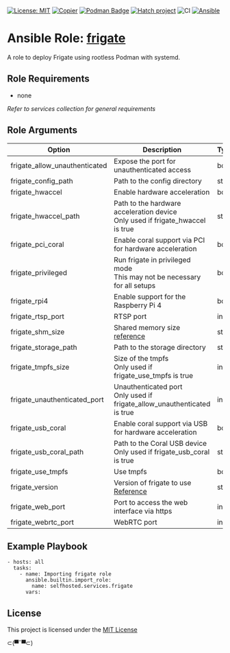 [![License: MIT](https://img.shields.io/badge/License-MIT-yellow.svg)](LICENSE)
[![Copier](https://img.shields.io/endpoint?url=https://raw.githubusercontent.com/copier-org/copier/master/img/badge/badge-grayscale-inverted-border.json)](https://github.com/copier-org/copier)
[![Podman Badge](https://img.shields.io/badge/Podman-892CA0?logo=podman&logoColor=white)](https://podman.io/)
[![Hatch project](https://img.shields.io/badge/%F0%9F%A5%9A-Hatch-4051b5.svg)](https://github.com/pypa/hatch)
![CI](https://github.com/ansible-selfhosted/selfhosted.services.frigate.git/actions/workflows/ci.yml/badge.svg)
[![Ansible](https://img.shields.io/badge/Ansible-Molecule-EE0000?style=plastic&logo=ansible&logoColor=white)](https://github.com/ansible/molecule)

<!-- BEGIN_ANSIBLE_DOCS -->

# Ansible Role: [frigate](https://docs.frigate.video/)

A role to deploy Frigate using rootless Podman with systemd.

## Role Requirements

- none

*Refer to services collection for general requirements*

## Role Arguments

|Option|Description|Type|Required|Default|
|---|---|---|---|---|
|frigate_allow_unauthenticated|Expose the port for unauthenticated access|bool|False|False|
|frigate_config_path|Path to the config directory|str|False|~/.config/frigate/|
|frigate_hwaccel|Enable hardware acceleration|bool|False|False|
|frigate_hwaccel_path|Path to the hardware acceleration device<br>Only used if frigate_hwaccel is true|str|False|/dev/dri/renderD128|
|frigate_pci_coral|Enable coral support via PCI for hardware acceleration|bool|False|False|
|frigate_privileged|Run frigate in privileged mode<br>This may not be necessary for all setups|bool|False|True|
|frigate_rpi4|Enable support for the Raspberry Pi 4|bool|False|False|
|frigate_rtsp_port|RTSP port|int|False|8554|
|frigate_shm_size|Shared memory size<br>[reference](https://docs.frigate.video/frigate/installation#calculating-required-shm-size)|str|False|64mb|
|frigate_storage_path|Path to the storage directory|str|False|~/.local/share/containers/storage/frigate/|
|frigate_tmpfs_size|Size of the tmpfs<br>Only used if frigate_use_tmpfs is true|int|False|1000000000|
|frigate_unauthenticated_port|Unauthenticated port<br>Only used if frigate_allow_unauthenticated is true|int|False|5000|
|frigate_usb_coral|Enable coral support via USB for hardware acceleration|bool|False|False|
|frigate_usb_coral_path|Path to the Coral USB device<br>Only used if frigate_usb_coral is true|str|False|/dev/bus/usb|
|frigate_use_tmpfs|Use tmpfs|bool|False|True|
|frigate_version|Version of frigate to use<br>[Reference](https://docs.frigate.video/frigate/installation#docker)|str|False|stable|
|frigate_web_port|Port to access the web interface via https|int|False|8971|
|frigate_webrtc_port|WebRTC port|int|False|8555|


## Example Playbook

```
- hosts: all
  tasks:
    - name: Importing frigate role
      ansible.builtin.import_role:
        name: selfhosted.services.frigate
      vars:
```

## License

This project is licensed under the [MIT License](LICENSE)


⊂(▀¯▀⊂)

<!-- END_ANSIBLE_DOCS -->
